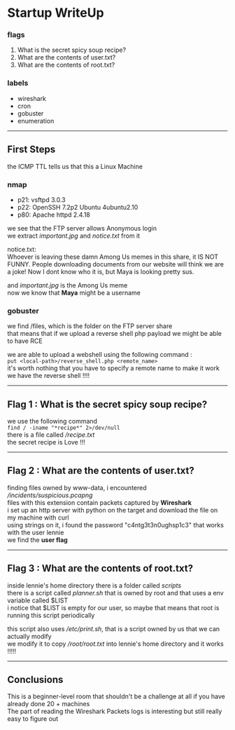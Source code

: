 # Startup WriteUp

### flags
1. What is the secret spicy soup recipe?
2. What are the contents of user.txt?
3. What are the contents of root.txt?

### labels
* wireshark
* cron
* gobuster
* enumeration

---

## First Steps

the ICMP TTL tells us that this a Linux Machine

### nmap 
* p21: vsftpd 3.0.3
* p22: OpenSSH 7.2p2 Ubuntu 4ubuntu2.10
* p80: Apache httpd 2.4.18

we see that the FTP server allows Anonymous login  
we extract *important.jpg* and *notice.txt* from it

notice.txt:  
Whoever is leaving these damn Among Us memes in this share, it IS NOT FUNNY. People downloading documents from our website will think we are a joke! Now I dont know who it is, but Maya is looking pretty sus.

and *important.jpg* is the Among Us meme  
now we know that **Maya** might be a username

### gobuster
we find /files, which is the folder on the FTP server share  
that means that if we upload a reverse shell php payload we might be able to have RCE

we are able to upload a webshell using the following command :  
`put <local-path>/reverse_shell.php <remote_name>`  
it's worth nothing that you have to specify a remote name to make it work  
we have the reverse shell !!!!

---

## Flag 1 : What is the secret spicy soup recipe?

we use the following command  
`find / -iname "*recipe*" 2>/dev/null`  
there is a file called */recipe.txt*  
the secret recipe is Love !!!

---

## Flag 2 : What are the contents of user.txt?

finding files owned by www-data, i encountered */incidents/suspicious.pcapng*  
files with this extension contain packets captured by **Wireshark**  
i set up an http server with python on the target and download the file on my machine with curl  
using strings on it, i found the password "c4ntg3t3n0ughsp1c3" that works with the user lennie  
we find the **user flag**

---

## Flag 3 : What are the contents of root.txt?

inside lennie's home directory there is a folder called *scripts*  
there is a script called *planner.sh* that is owned by root and that uses a env variable called $LIST  
i notice that $LIST is empty for our user, so maybe that means that root is running this script periodically  

this script also uses */etc/print.sh*, that is a script owned by us that we can actually modify  
we modify it to copy */root/root.txt* into lennie's home directory and it works !!!!!

---

## Conclusions 

This is a beginner-level room that shouldn't be a challenge at all if you have already done 20 + machines  
The part of reading the Wireshark Packets logs is interesting but still really easy to figure out
